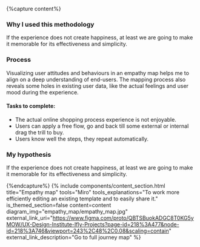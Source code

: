 {%capture content%}
### Why I used this methodology
If the experience does not create happiness, at least we are going to make it memorable for its effectiveness and simplicity.
### Process
Visualizing user attitudes and behaviours in an empathy map helps me to align on a deep understanding of end-users. The mapping process also reveals some holes in existing user data, like the actual feelings and user mood during the experience.

#### Tasks to complete:
*  The actual online shopping process experience is not
enjoyable.
*  Users can apply a free flow, go and back till some external
or internal drag the trill to buy.  
* Users know well the steps, they repeat automatically.

### My hypothesis
If the experience does not create happiness, at least we are going to make it memorable for its effectiveness and simplicity.

{%endcapture%}
{%
include components/content_section.html
title="Empathy map"
tools="Miro"
tools_explanations="To work more efficiently editing an existing template and to easily share it."
is_themed_section=false
content=content
diagram_img="empathy_map/empathy_map.jpg"
external_link_uri="https://www.figma.com/proto/QBTSBuokADGC8T0KG5yMOW/UX-Design-Institute-Ifly-Projects?page-id=218%3A477&node-id=218%3A746&viewport=243%2C48%2C0.08&scaling=contain"
external_link_description="Go to full journey map"
%}
